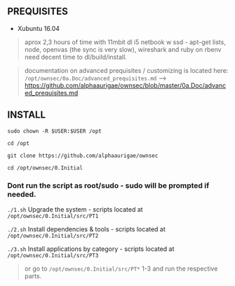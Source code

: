 ## PREQUISITES

- Xubuntu 16.04 

> aprox 2,3 hours of time with 11mbit dl i5 netbook w ssd - apt-get lists, node, openvas (the sync is very slow), wireshark and ruby on rbenv need decent time to dl/build/install.

> documentation on advanced prequisites / customizing is located here: `/opt/ownsec/0a.Doc/advanced_prequisites.md` --> https://github.com/alphaaurigae/ownsec/blob/master/0a.Doc/advanced_prequisites.md

## INSTALL

`sudo chown -R $USER:$USER /opt`

`cd /opt`

`git clone https://github.com/alphaaurigae/ownsec`

`cd /opt/ownsec/0.Initial`

### Dont run the script as root/sudo - sudo will be prompted if needed.

`./1.sh` Upgrade the system - scripts located at `/opt/ownsec/0.Initial/src/PT1`


`./2.sh` Install dependencies & tools - scripts located at `/opt/ownsec/0.Initial/src/PT2`


`./3.sh` Install applications by category - scripts located at `/opt/ownsec/0.Initial/src/PT3`




> or go to `/opt/ownsec/0.Initial/src/PT*` 1-3 and run the respective parts. 
